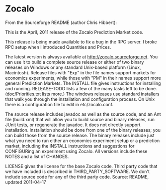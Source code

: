 # Zocalo

From the Sourceforge README (author Chris Hibbert):

This is the April, 2011 release of the Zocalo Prediction Market code.

This release is being made available to fix a bug in the RPC server.
I broke RPC setup when I introduced Quantities and Prices.  

The latest version is always available at
http://zocalo.sourceforge.net.  You can use it to build a complete
source release or either of two binary releases on Windows or any
standard Unix-based platform (Linux, Macintosh).  Release files with
"Exp" in the file names support markets for economics experiments,
while those with "PM" in their names support more general Prediction
Markets.  The INSTALL file gives instructions for installing and
running.  RELEASE-TODO lists a few of the many tasks left to be done.
(doc/Priorities.txt lists more.)  The windows releases use standard
installers that walk you through the installation and configuration
process.  On Unix there is a configuration file to edit in etc/zocalo.conf.

The source release includes javadoc as well as the source code, and an
Ant file (build.xml) that will allow you to build source and binary
releases, run JUnit tests, or regenerate the javadoc.  It does not
directly support installation.  Installation should be done from one
of the binary releases; you can build those from the source release.
The binary releases include just what you need to run either an
economics experiment setup or a prediction market, including the
INSTALL instructions and suggestions for CONFIGURing an experiment
using Zocalo.  All versions include these NOTES and a list of CHANGES.

LICENSE gives the license for the base Zocalo code.  Third party code
that we have included is described in THIRD_PARTY_SOFTWARE.  We don't
include source code for any of the third party code.
Source: README, updated 2011-04-17
